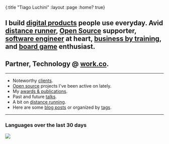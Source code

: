 {:title "Tiago Luchini"
 :layout :page
 :home? true}

## I build [digital products](https://work.co) people use everyday. Avid [distance runner](distance-running), [Open Source](open-source) supporter, [software engineer](https://github.com/luchiniatwork/emacs.d) at heart, [business by training](https://www.linkedin.com/in/tiagoluchini#education), and [board game](https://boardgamegeek.com/user/tiagoluchini) enthusiast.

## Partner, Technology @ [work.co](https://work.co).

***

* Noteworthy [clients](clients).
* [Open source](open-source) projects I've been active on lately.
* My [awards & publications](publications).
* Past and future [talks](talks).
* A bit on [distance running](distance-running).
* Here are some [blog posts](archives) or organized by [tags](tags).

***

### Languages over the last 30 days

![](https://wakatime.com/share/@cddfc6a9-4a4c-4b0c-b41b-f128d230bf23/e2dddf48-a312-4b01-a7da-3f71984372a7.svg)

